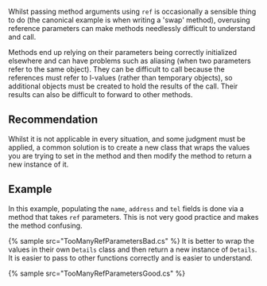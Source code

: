 Whilst passing method arguments using `ref` is occasionally a sensible thing to do (the canonical example is when writing a 'swap' method), overusing reference parameters can make methods needlessly difficult to understand and call.

Methods end up relying on their parameters being correctly initialized elsewhere and can have problems such as aliasing (when two parameters refer to the same object). They can be difficult to call because the references must refer to l-values (rather than temporary objects), so additional objects must be created to hold the results of the call. Their results can also be difficult to forward to other methods.


## Recommendation
Whilst it is not applicable in every situation, and some judgment must be applied, a common solution is to create a new class that wraps the values you are trying to set in the method and then modify the method to return a new instance of it.


## Example
In this example, populating the `name`, `address` and `tel` fields is done via a method that takes `ref` parameters. This is not very good practice and makes the method confusing.

{% sample src="TooManyRefParametersBad.cs" %}
It is better to wrap the values in their own `Details` class and then return a new instance of `Details`. It is easier to pass to other functions correctly and is easier to understand.

{% sample src="TooManyRefParametersGood.cs" %}

